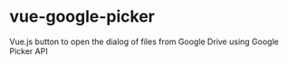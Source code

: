 # vue-google-picker
Vue.js button to open the dialog of files from Google Drive using Google Picker API

